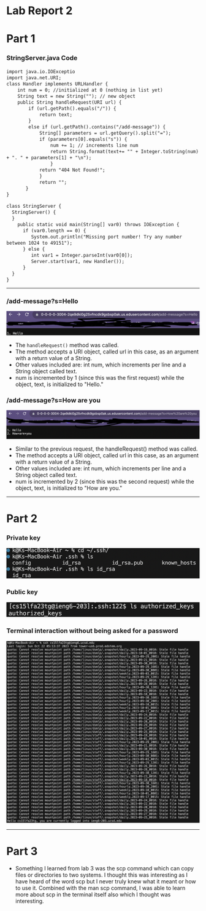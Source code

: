 # Lab Report 2
# Part 1

### StringServer.java Code

```
import java.io.IOExceptio
import java.net.URI;
class Handler implements URLHandler {
    int num = 0; //initialized at 0 (nothing in list yet)
    String text = new String(""); // new object
    public String handleRequest(URI url) {
        if (url.getPath().equals("/")) {
            return text;
        }
        else if (url.getPath().contains("/add-message")) {
            String[] parameters = url.getQuery().split("=");
            if (parameters[0].equals("s")) {
                num += 1; // increments line num
                return String.format(text+= "" + Integer.toString(num) + ". " + parameters[1] + "\n");
                }
            return "404 Not Found!";            
            }
            return "";
       }
}
```

```
class StringServer {
  StringServer() {
  }
    public static void main(String[] var0) throws IOException {
      if (var0.length == 0) {
         System.out.println("Missing port number! Try any number between 1024 to 49151");
      } else {
         int var1 = Integer.parseInt(var0[0]);
         Server.start(var1, new Handler());
      }
  }
}
```

---

### /add-message?s=Hello

![Image](hello.png)
- The `handleRequest()` method was called.
- The method accepts a URI object, called url in this case, as an argument with a return value of a String.
- Other values included are: int num, which increments per line and a String object called text.
- num is incremented by 1 (since this was the first request) while the object, text, is initialized to "Hello."

### /add-message?s=How are you

![Image](howareyou.png)
- Similar to the previous request, the handleRequest() method was called.
- The method accepts a URI object, called url in this case, as an argument with a return value of a String.
- Other values included are: int num, which increments per line and a String object called text.
- num is incremented by 2 (since this was the second request) while the object, text, is initialized to "How are you."

---

# Part 2
### Private key

![Image](privatekey.png)
<br /> 
### Public key<br />
![Image](publickey.png)
<br /> 
### Terminal interaction without being asked for a password
![Image](nopass.png)

---

# Part 3
- Something I learned from lab 3 was the scp command which can copy files or directories to two systems. I thought this was interesting as I have heard of the word scp but I never truly knew what it meant or how to use it. Combined with the man scp command, I was able to learn more about scp in the terminal itself also which I thought was interesting.
